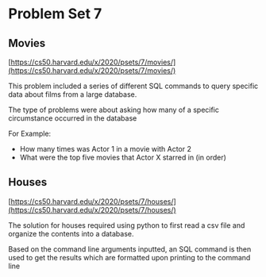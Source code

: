 # Problem Set 7

## Movies
[https://cs50.harvard.edu/x/2020/psets/7/movies/](https://cs50.harvard.edu/x/2020/psets/7/movies/)

This problem included a series of different SQL commands to query specific data about films from a large database.

The type of problems were about asking how many of a specific circumstance occurred in the database

For Example:
* How many times was Actor 1 in a movie with Actor 2
* What were the top five movies that Actor X starred in (in order)

## Houses
[https://cs50.harvard.edu/x/2020/psets/7/houses/](https://cs50.harvard.edu/x/2020/psets/7/houses/)

The solution for houses required using python to first read a csv file and organize the contents into a database.

Based on the command line arguments inputted, an SQL command is then used to get the results which are formatted upon printing to the command line
